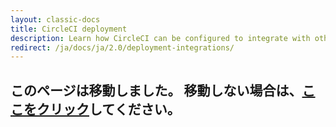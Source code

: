 ```yaml
---
layout: classic-docs
title: CircleCI deployment
description: Learn how CircleCI can be configured to integrate with other services for QA/testing, feature management, and deployment strategies.
redirect: /ja/docs/ja/2.0/deployment-integrations/
---
```


<h2>このページは移動しました。 移動しない場合は、<a href="/docs/ja/2.0/deployment-integrations/">ここをクリック</a>してください。</h2>

